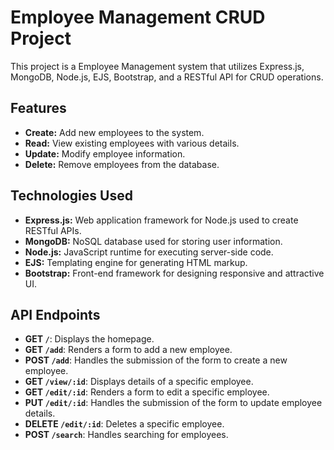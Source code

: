 # Employee Management CRUD Project

This project is a Employee Management system that utilizes Express.js, MongoDB, Node.js, EJS, Bootstrap, and a RESTful API for CRUD operations.

## Features

- **Create:** Add new employees to the system.
- **Read:** View existing employees with various details.
- **Update:** Modify employee information.
- **Delete:** Remove employees from the database.

## Technologies Used

- **Express.js:** Web application framework for Node.js used to create RESTful APIs.
- **MongoDB:** NoSQL database used for storing user information.
- **Node.js:** JavaScript runtime for executing server-side code.
- **EJS:** Templating engine for generating HTML markup.
- **Bootstrap:** Front-end framework for designing responsive and attractive UI.

## API Endpoints

- **GET `/`**: Displays the homepage.
- **GET `/add`**: Renders a form to add a new employee.
- **POST `/add`**: Handles the submission of the form to create a new employee.
- **GET `/view/:id`**: Displays details of a specific employee.
- **GET `/edit/:id`**: Renders a form to edit a specific employee.
- **PUT `/edit/:id`**: Handles the submission of the form to update employee details.
- **DELETE `/edit/:id`**: Deletes a specific employee.
- **POST `/search`**: Handles searching for employees.
